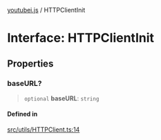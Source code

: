 [youtubei.js](../README.md) / HTTPClientInit

# Interface: HTTPClientInit

## Properties

### baseURL?

> `optional` **baseURL**: `string`

#### Defined in

[src/utils/HTTPClient.ts:14](https://github.com/LuanRT/YouTube.js/blob/e1650e12979e68b9546bc63989f86b651960a10a/src/utils/HTTPClient.ts#L14)
